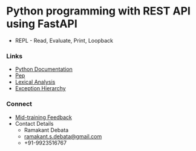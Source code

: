 # Python programming with REST API using FastAPI
* REPL - Read, Evaluate, Print, Loopback


### Links
* [Python Documentation](https://docs.python.org/3/)
* [Pep](https://peps.python.org/)
* [Lexical Analysis](https://docs.python.org/3/reference/lexical_analysis.html)
* [Exception Hierarchy](https://docs.python.org/3/library/exceptions.html#exception-hierarchy)

### Connect
* [Mid-training Feedback](https://forms.gle/LaxgNjSraFvKtY3J6)
* Contact Details
    * Ramakant Debata
    * ramakant.s.debata@gmail.com
    * +91-9923516767